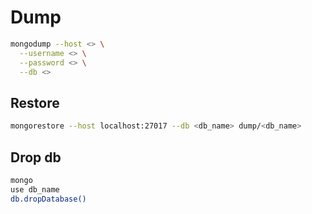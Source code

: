 # Dump

```sh
mongodump --host <> \
  --username <> \
  --password <> \
  --db <>
```

## Restore

```sh
mongorestore --host localhost:27017 --db <db_name> dump/<db_name>
```

## Drop db

```sh
mongo
use db_name
db.dropDatabase()
```